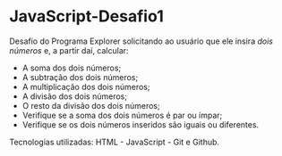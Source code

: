 # JavaScript-Desafio1

Desafio do Programa Explorer solicitando ao usuário que ele insira *dois números* e, a partir daí, calcular:

- A soma dos dois números;
- A subtração dos dois números;
- A multiplicação dos dois números;
- A divisão dos dois números;
- O resto da divisão dos dois números;
- Verifique se a soma dos dois números é par ou ímpar;
- Verifique se os dois números inseridos são iguais ou diferentes.

Tecnologias utilizadas: HTML - JavaScript - Git e Github.
